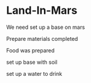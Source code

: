 # Land-In-Mars

We need set up a base on mars

Prepare materials completed

Food was prepared

set up base with soil

set up a water to drink
